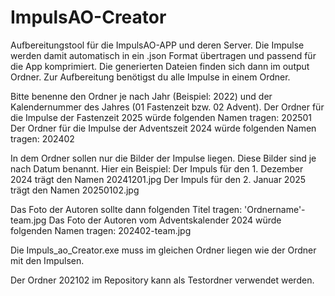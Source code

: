# ImpulsAO-Creator

Aufbereitungstool für die ImpulsAO-APP und deren Server.
Die Impulse werden damit automatisch in ein .json Format übertragen und passend für die App komprimiert.
Die generierten Dateien finden sich dann im output Ordner.
Zur Aufbereitung benötigst du alle Impulse in einem Ordner.

Bitte benenne den Ordner je nach Jahr (Beispiel: 2022) und der Kalendernummer des Jahres (01 Fastenzeit bzw. 02 Advent).
Der Ordner für die Impulse der Fastenzeit 2025 würde folgenden Namen tragen: 202501
Der Ordner für die Impulse der Adventszeit 2024 würde folgenden Namen tragen: 202402

In dem Ordner sollen nur die Bilder der Impulse liegen. Diese Bilder sind je nach Datum benannt.
Hier ein Beispiel:
Der Impuls für den 1. Dezember 2024 trägt den Namen 20241201.jpg
Der Impuls für den 2. Januar 2025 trägt den Namen 20250102.jpg

Das Foto der Autoren sollte dann folgenden Titel tragen: 'Ordnername'-team.jpg
Das Foto der Autoren vom Adventskalender 2024 würde folgenden Namen tragen: 202402-team.jpg

Die Impuls_ao_Creator.exe muss im gleichen Ordner liegen wie der Ordner mit den Impulsen.

Der Ordner 202102 im Repository kann als Testordner verwendet werden.
